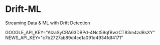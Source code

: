 # Drift-ML
Streaming Data &amp; ML with Drift Detection

GOOGLE_API_KEY="AIzaSyCRA63DBPd-4Nct59qfBwzCT83m4zdBsXY"
NEWS_API_KEY="c7b2727ab89d4ce1a091d4934fdf4171"